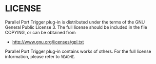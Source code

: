 LICENSE
==========

Parallel Port Trigger plug-in is distributed under the terms of the GNU General Public License 3.
The full license should be included in the file COPYING, or can be obtained from

- <http://www.gnu.org/licenses/gpl.txt>

Parallel Port Trigger plug-in contains works of others. For the full license information, please
refer to `README`.
